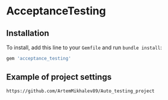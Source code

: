 # AcceptanceTesting

## Installation

To install, add this line to your `Gemfile` and run `bundle install`:

``` Ruby
gem 'acceptance_testing'
```

## Example of project settings
```
https://github.com/ArtemMikhalev89/Auto_testing_project
```

